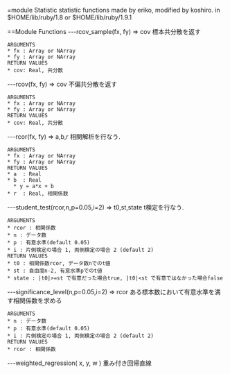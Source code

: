 =module Statistic
    statistic functions made by eriko, modified by koshiro.
    in $HOME/lib/ruby/1.8 or $HOME/lib/ruby/1.9.1

==Module Functions
---rcov_sample(fx, fy) => cov
    標本共分散を返す

    ARGUMENTS
    * fx : Array or NArray
    * fy : Array or NArray
    RETURN VALUES
    * cov: Real, 共分散

---rcov(fx, fy) => cov
    不偏共分散を返す

    ARGUMENTS
    * fx : Array or NArray
    * fy : Array or NArray
    RETURN VALUES
    * cov: Real, 共分散

---rcor(fx, fy) => a,b,r
    相関解析を行なう. 

    ARGUMENTS
    * fx : Array or NArray
    * fy : Array or NArray
    RETURN VALUES
    * a  : Real
    * b  : Real
      * y = a*x + b
    * r  : Real, 相関係数

---student_test(rcor,n,p=0.05,i=2) => t0,st,state
    t検定を行なう. 

    ARGUMENTS
    * rcor : 相関係数
    * n : データ数
    * p : 有意水準(default 0.05)
    * i : 片側検定の場合 1, 両側検定の場合 2 (default 2)
    RETURN VALUES
    * t0 : 相関係数rcor, データ数nでのt値
    * st : 自由度n-2, 有意水準pでのt値
    * state : |t0|>=st で有意だった場合true, |t0|<st で有意ではなかった場合false

---significance_level(n,p=0.05,i=2) => rcor
    ある標本数において有意水準を満す相関係数を求める

    ARGUMENTS
    * n : データ数
    * p : 有意水準(default 0.05)
    * i : 片側検定の場合 1, 両側検定の場合 2 (default 2)
    RETURN VALUES
    * rcor : 相関係数

---weighted_regression( x, y, w )
    重み付き回帰直線

